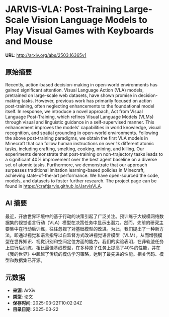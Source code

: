 # JARVIS-VLA: Post-Training Large-Scale Vision Language Models to Play Visual Games with Keyboards and Mouse

**URL**: http://arxiv.org/abs/2503.16365v1

## 原始摘要

Recently, action-based decision-making in open-world environments has gained
significant attention. Visual Language Action (VLA) models, pretrained on
large-scale web datasets, have shown promise in decision-making tasks. However,
previous work has primarily focused on action post-training, often neglecting
enhancements to the foundational model itself. In response, we introduce a
novel approach, Act from Visual Language Post-Training, which refines Visual
Language Models (VLMs) through visual and linguistic guidance in a
self-supervised manner. This enhancement improves the models' capabilities in
world knowledge, visual recognition, and spatial grounding in open-world
environments. Following the above post-training paradigms, we obtain the first
VLA models in Minecraft that can follow human instructions on over 1k different
atomic tasks, including crafting, smelting, cooking, mining, and killing. Our
experiments demonstrate that post-training on non-trajectory tasks leads to a
significant 40% improvement over the best agent baseline on a diverse set of
atomic tasks. Furthermore, we demonstrate that our approach surpasses
traditional imitation learning-based policies in Minecraft, achieving
state-of-the-art performance. We have open-sourced the code, models, and
datasets to foster further research. The project page can be found in
https://craftjarvis.github.io/JarvisVLA.


## AI 摘要

最近，开放世界环境中的基于行动的决策引起了广泛关注。预训练于大规模网络数据集的视觉语言行动（VLA）模型在决策任务中显示出潜力。然而，先前的研究主要集中在行动后训练，往往忽视了对基础模型的改进。为此，我们提出了一种新方法，即通过视觉和语言指导以自监督方式改进视觉语言模型（VLM），从而增强模型在世界知识、视觉识别和空间定位方面的能力。我们的实验表明，在非轨迹任务上进行后训练，相比最佳基线模型，在多种原子任务上提高了40%的性能，并在《我的世界》中超越了传统的模仿学习策略，达到了最先进的性能。相关代码、模型和数据集已开源。

## 元数据

- **来源**: ArXiv
- **类型**: 论文
- **保存时间**: 2025-03-22T10:02:24Z
- **目录日期**: 2025-03-22
